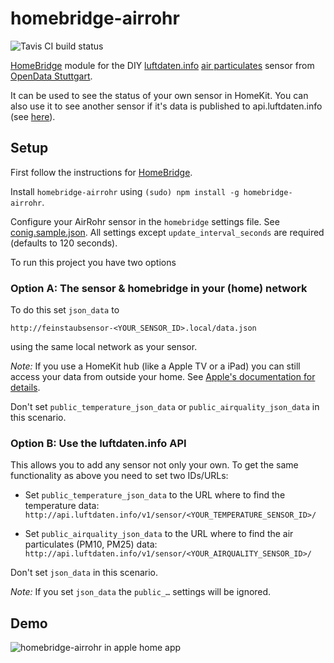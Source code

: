 # homebridge-airrohr

![Tavis CI build status](https://travis-ci.org/toto/homebridge-airrohr.svg?branch=master)

[HomeBridge](http://github.com/nfarina/homebridge) module for the DIY [luftdaten.info](https://luftdaten.info) [air particulates](https://en.wikipedia.org/wiki/Particulates) sensor from [OpenData Stuttgart](ttps://github.com/opendata-stuttgart/).

It can be used to see the status of your own sensor in HomeKit. You can also use it to see another sensor if it's data is published to api.luftdaten.info (see [here](http://luftdaten.info/faq/#toggle-id-8)).

## Setup

First follow the instructions for [HomeBridge](http://github.com/nfarina/homebridge). 

Install `homebridge-airrohr` using `(sudo) npm install -g homebridge-airrohr`.

Configure your AirRohr sensor in the `homebridge` settings file. See [conig.sample.json](https://github.com/toto/homebridge-airrohr/blob/master/conig.sample.json). All settings except `update_interval_seconds` are required (defaults to 120 seconds).

To run this project you have two options

### Option A: The sensor & homebridge in your (home) network

To do this set `json_data` to

`http://feinstaubsensor-<YOUR_SENSOR_ID>.local/data.json`

using the same local network as your sensor. 

*Note:* If you use a HomeKit hub (like a Apple TV or a iPad) you can still access your data from outside your home. See [Apple's documentation for details](https://support.apple.com/en-us/HT207057).

Don't set `public_temperature_json_data` or `public_airquality_json_data` in this scenario.

### Option B: Use the luftdaten.info API

This allows you to add any sensor not only your own. To get the same functionality as above you need to set two IDs/URLs:

- Set `public_temperature_json_data` to the URL where to find the temperature data:  `http://api.luftdaten.info/v1/sensor/<YOUR_TEMPERATURE_SENSOR_ID>/` 

- Set `public_airquality_json_data` to the URL where to find the air particulates (PM10, PM25) data:  `http://api.luftdaten.info/v1/sensor/<YOUR_AIRQUALITY_SENSOR_ID>/` 

Don't set `json_data` in this scenario.

*Note:* If you set `json_data` the `public_…` settings will be ignored.

## Demo

![homebridge-airrohr in apple home app](https://github.com/toto/homebridge-airrohr/raw/master/screenshot.jpeg)
